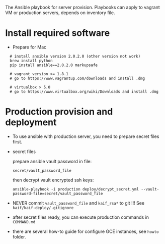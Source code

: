 
The Ansible playbook for server provision. Playbooks can
apply to vagrant VM or production servers, depends on inventory file.

Install required software
==========================

* Prepare for Mac

```
  # install ansible version 2.0.2.0 (other version not work) 
  brew install python
  pip install ansible==2.0.2.0 markupsafe  

  # vagrant version >= 1.8.1
  # go to https://www.vagrantup.com/downloads and install .dmg

  # virtualbox > 5.0
  # go to https://www.virtualbox.org/wiki/Downloads and install .dmg
```


Production provision and deployment
===================================

* To use ansible with production server, you need to prepare secret files first.

* secret files
  
  prepare ansible vault password in file:
  
  ```
  secret/vault_password_file
  ```

  then decrypt vault encrypted ssh keys:

  ```
  ansible-playbook -i production deploy/decrypt_secret.yml --vault-password-file=secret/vault_password_file 
  ```
  
* NEVER commit `vault_password_file` and `kaif_rsa*` to git !!! See `kaif/kaif-deploy/.gitignore`

* after secret files ready, you can execute production commands in `COMMAND.md`

* there are several how-to guide for configure GCE instances, see `howto` folder.